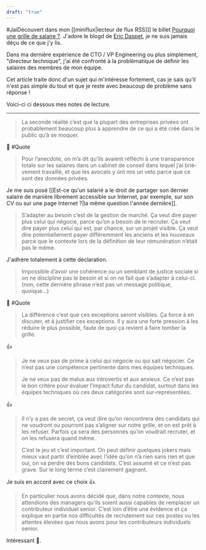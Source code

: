 ```yaml
---
draft: "true"
---
```

#JaiDécouvert dans mon [[miniflux|lecteur de flux RSS]]] le billet [Pourquoi une grille de salaire ?](https://n.survol.fr/n/pourquoi-une-grille-de-salaire).
J'adore le blogd de [Eric Daspet](https://eric.daspet.name/), je ne suis jamais déçu de ce que j'y lis.

Dans ma dernière expérience de CTO / VP Engineering ou plus simplement, "directeur technique", j'ai été confronté à la problématique de définir les salaires des membres de mon équipe.

Cet article traite donc d'un sujet qui m'intéresse fortement, cas je sais qu'il n'est pas simple du tout et que je reste avec beaucoup de problème sans réponse !

Voici-ci ci dessous mes notes de lecture.

---

> La seconde réalité c’est que la plupart des entre­prises privées ont proba­ble­ment beau­coup plus à apprendre de ce qui a été créé dans le public qu’à se moquer.

🙂 #Quote 

> Pour l’anec­dote, on m’a dit qu’ils avaient réflé­chi à une trans­pa­rence totale sur les salaires dans un cabi­net de conseil dans lequel j’ai briè­ve­ment travaillé, et que les avocats y ont mis un veto parce que ce sont des données privées.

Je me suis posé [[Est-ce qu'un salarié a le droit de partager son dernier salaire de manière librement accessible sur Internet, par exemple, sur son CV ou sur une page Internet ?|la même question l'année dernière]].

> S’adap­ter au besoin c’est de la gestion de marché. Ça veut dire payer plus celui qui négo­cie, parce qu’on a besoin de le recru­ter. Ça veut dire payer plus celui qui est, par chance, sur un projet visible. Ça veut dire poten­tiel­le­ment payer diffé­rem­ment les anciens et les nouveaux parce que le contexte lors de la défi­ni­tion de leur rému­né­ra­tion n’était pas le même. 

J'adhére totalement à cette déclaration.

> Impos­sible d’avoir une cohé­rence ou un semblant de justice sociale si on ne disci­pline pas le besoin et si on ne fait que s’adap­ter à celui-ci.
> (non, cette dernière phrase n’est pas un message poli­tique, quoique…)

🙂 #Quote 

> La diffé­rence c’est que ces excep­tions seront visibles. Ça force à en discu­ter, et à justi­fier ces excep­tions. Il y aura une forte pres­sion à les réduire le plus possible, faute de quoi ça revient à faire tomber la grille.

👍️

> Je ne veux pas de prime à celui qui négo­cie ou qui sait négo­cier. Ce n’est pas une compé­tence perti­nente dans mes équipes tech­niques.
> 
> Je ne veux pas de malus aux intro­ver­tis et aux anxieux. Ce n’est pas le bon critère pour évaluer l’im­pact futur du candi­dat, surtout dans les équipes tech­niques où ces deux caté­go­ries sont sur-repré­sen­tées.

👍️

> Il n’y a pas de secret, ça veut dire qu’on rencon­trera des candi­dats qui ne voudront ou pour­ront pas s’ali­gner sur notre grille, et on est prêt à les refu­ser. Parfois ça sera des personnes qu’on voudrait recru­ter, et on les refu­sera quand même.
> 
> C’est le jeu et c’est impor­tant. On peut défi­nir quelques jokers mais mieux vaut partir d’em­blée avec l’idée qu’on n’a rien sans rien et que oui, on va perdre des bons candi­dats. C’est assumé et ce n’est pas grave. Sur le long terme c’est clai­re­ment gagnant.

Je suis en accord avec ce choix 👍️.

> En parti­cu­lier nous avons décidé que, dans notre contexte, nous atten­dions des mana­gers qu’ils soient aussi capables de rempla­cer un contri­bu­teur indi­vi­duel senior. C’est loin d’être une évidence et ça explique en partie nos diffi­cul­tés de recru­te­ment sur ces postes vu les attentes élevées que nous avons pour les contri­bu­teurs indi­vi­duels senior.

Intéressant 🤔.

